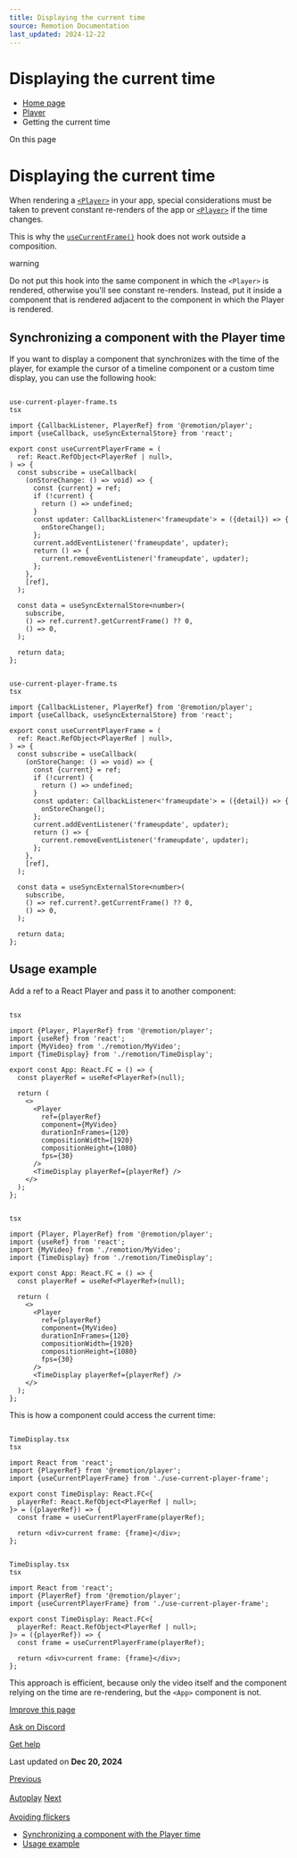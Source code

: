 ```yaml
---
title: Displaying the current time
source: Remotion Documentation
last_updated: 2024-12-22
---
```


# Displaying the current time

- [Home page](/)
- [Player](/docs/player/)
- Getting the current time

On this page

# Displaying the current time

When rendering a [`<Player>`](/docs/player) in your app, special considerations must be taken to prevent constant re-renders of the app or [`<Player>`](/docs/player) if the time changes.

This is why the [`useCurrentFrame()`](/docs/use-current-frame) hook does not work outside a composition.

warning

Do not put this hook into the same component in which the `<Player>` is rendered, otherwise you'll see constant re-renders. Instead, put it inside a component that is rendered adjacent to the component in which the Player is rendered.

## Synchronizing a component with the Player time [​](\#synchronizing-a-component-with-the-player-time "Direct link to Synchronizing a component with the Player time")

If you want to display a component that synchronizes with the time of the player, for example the cursor of a timeline component or a custom time display, you can use the following hook:

```

use-current-player-frame.ts
tsx

import {CallbackListener, PlayerRef} from '@remotion/player';
import {useCallback, useSyncExternalStore} from 'react';

export const useCurrentPlayerFrame = (
  ref: React.RefObject<PlayerRef | null>,
) => {
  const subscribe = useCallback(
    (onStoreChange: () => void) => {
      const {current} = ref;
      if (!current) {
        return () => undefined;
      }
      const updater: CallbackListener<'frameupdate'> = ({detail}) => {
        onStoreChange();
      };
      current.addEventListener('frameupdate', updater);
      return () => {
        current.removeEventListener('frameupdate', updater);
      };
    },
    [ref],
  );

  const data = useSyncExternalStore<number>(
    subscribe,
    () => ref.current?.getCurrentFrame() ?? 0,
    () => 0,
  );

  return data;
};
```

```

use-current-player-frame.ts
tsx

import {CallbackListener, PlayerRef} from '@remotion/player';
import {useCallback, useSyncExternalStore} from 'react';

export const useCurrentPlayerFrame = (
  ref: React.RefObject<PlayerRef | null>,
) => {
  const subscribe = useCallback(
    (onStoreChange: () => void) => {
      const {current} = ref;
      if (!current) {
        return () => undefined;
      }
      const updater: CallbackListener<'frameupdate'> = ({detail}) => {
        onStoreChange();
      };
      current.addEventListener('frameupdate', updater);
      return () => {
        current.removeEventListener('frameupdate', updater);
      };
    },
    [ref],
  );

  const data = useSyncExternalStore<number>(
    subscribe,
    () => ref.current?.getCurrentFrame() ?? 0,
    () => 0,
  );

  return data;
};
```

## Usage example [​](\#usage-example "Direct link to Usage example")

Add a ref to a React Player and pass it to another component:

```

tsx

import {Player, PlayerRef} from '@remotion/player';
import {useRef} from 'react';
import {MyVideo} from './remotion/MyVideo';
import {TimeDisplay} from './remotion/TimeDisplay';

export const App: React.FC = () => {
  const playerRef = useRef<PlayerRef>(null);

  return (
    <>
      <Player
        ref={playerRef}
        component={MyVideo}
        durationInFrames={120}
        compositionWidth={1920}
        compositionHeight={1080}
        fps={30}
      />
      <TimeDisplay playerRef={playerRef} />
    </>
  );
};
```

```

tsx

import {Player, PlayerRef} from '@remotion/player';
import {useRef} from 'react';
import {MyVideo} from './remotion/MyVideo';
import {TimeDisplay} from './remotion/TimeDisplay';

export const App: React.FC = () => {
  const playerRef = useRef<PlayerRef>(null);

  return (
    <>
      <Player
        ref={playerRef}
        component={MyVideo}
        durationInFrames={120}
        compositionWidth={1920}
        compositionHeight={1080}
        fps={30}
      />
      <TimeDisplay playerRef={playerRef} />
    </>
  );
};
```

This is how a component could access the current time:

```

TimeDisplay.tsx
tsx

import React from 'react';
import {PlayerRef} from '@remotion/player';
import {useCurrentPlayerFrame} from './use-current-player-frame';

export const TimeDisplay: React.FC<{
  playerRef: React.RefObject<PlayerRef | null>;
}> = ({playerRef}) => {
  const frame = useCurrentPlayerFrame(playerRef);

  return <div>current frame: {frame}</div>;
};
```

```

TimeDisplay.tsx
tsx

import React from 'react';
import {PlayerRef} from '@remotion/player';
import {useCurrentPlayerFrame} from './use-current-player-frame';

export const TimeDisplay: React.FC<{
  playerRef: React.RefObject<PlayerRef | null>;
}> = ({playerRef}) => {
  const frame = useCurrentPlayerFrame(playerRef);

  return <div>current frame: {frame}</div>;
};
```

This approach is efficient, because only the video itself and the component relying on the time are re-rendering, but the `<App>` component is not.

[Improve this page](https://github.com/remotion-dev/remotion/edit/main/packages/docs/docs/player/current-time.mdx)

[Ask on Discord](https://remotion.dev/discord)

[Get help](/docs/get-help)

Last updated on **Dec 20, 2024**

[Previous\
\
Autoplay](/docs/player/autoplay) [Next\
\
Avoiding flickers](/docs/troubleshooting/player-flicker)

- [Synchronizing a component with the Player time](#synchronizing-a-component-with-the-player-time)
- [Usage example](#usage-example)

